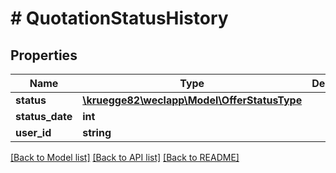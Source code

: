 # # QuotationStatusHistory

## Properties

Name | Type | Description | Notes
------------ | ------------- | ------------- | -------------
**status** | [**\kruegge82\weclapp\Model\OfferStatusType**](OfferStatusType.md) |  | [optional]
**status_date** | **int** |  | [optional]
**user_id** | **string** |  | [optional]

[[Back to Model list]](../../README.md#models) [[Back to API list]](../../README.md#endpoints) [[Back to README]](../../README.md)

